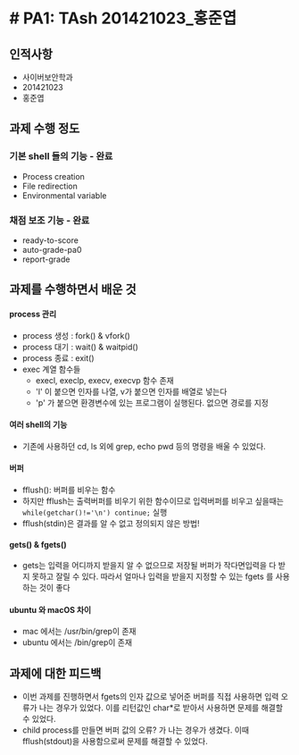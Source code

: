 # # PA1: TAsh 201421023_홍준엽
## 인적사항
* 사이버보안학과
* 201421023
* 홍준엽

## 과제 수행 정도
### 기본 shell 들의 기능 - 완료
* Process creation
* File redirection
* Environmental variable

### 채점 보조 기능 - 완료
* ready-to-score
* auto-grade-pa0
* report-grade


## 과제를 수행하면서 배운 것
#### process 관리
* process 생성 : fork() & vfork()
* process 대기 : wait() & waitpid()
* process 종료 : exit()
* exec 계열 함수들
	* execl, execlp, execv, execvp 함수 존재
	* 'l' 이 붙으면 인자를 나열, v가 붙으면 인자를 배열로 넣는다
	* 'p' 가 붙으면 환경변수에 있는 프로그램이 실행된다. 없으면 경로를 지정

#### 여러 shell의 기능
* 기존에 사용하던 cd, ls 외에 grep, echo pwd 등의 명령을 배울 수 있었다.

#### 버퍼
* fflush(): 버퍼를 비우는 함수
* 하지만 fflush는 출력버퍼를 비우기 위한 함수이므로 입력버퍼를 비우고 싶을때는 `while(getchar()!='\n') continue;` 실행
* fflush(stdin)은 결과를 알 수 없고 정의되지 않은 방법!

#### gets() & fgets()
* gets는 입력을 어디까지 받을지 알 수 없으므로 저장될 버퍼가 작다면입력을 다 받지 못하고 잘릴 수 있다. 따라서 얼마나 입력을 받을지 지정할 수 있는 fgets 를 사용하는 것이 좋다

#### ubuntu 와 macOS 차이
* mac 에서는 /usr/bin/grep이 존재
* ubuntu 에서는 /bin/grep이 존재

## 과제에 대한 피드백
* 이번 과제를 진행하면서 fgets의 인자 값으로 넣어준 버퍼를 직접 사용하면 입력 오류가 나는 경우가 있었다. 이를 리턴값인 char*로 받아서 사용하면 문제를 해결할 수 있었다.
* child process를 만들면 버퍼 값의 오류? 가 나는 경우가 생겼다. 이때 fflush(stdout)을 사용함으로써 문제를 해결할 수 있었다.
